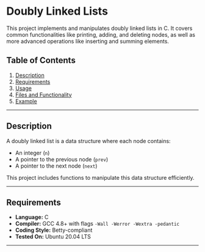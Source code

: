 # Doubly Linked Lists

This project implements and manipulates doubly linked lists in C. It covers common functionalities like printing, adding, and deleting nodes, as well as more advanced operations like inserting and summing elements.

## Table of Contents
1. [Description](#description)
2. [Requirements](#requirements)
3. [Usage](#usage)
4. [Files and Functionality](#files-and-functionality)
5. [Example](#example)

---

## Description
A doubly linked list is a data structure where each node contains:
- An integer (`n`)
- A pointer to the previous node (`prev`)
- A pointer to the next node (`next`)

This project includes functions to manipulate this data structure efficiently.

---

## Requirements
- **Language:** C
- **Compiler:** GCC 4.8+ with flags `-Wall -Werror -Wextra -pedantic`
- **Coding Style:** Betty-compliant
- **Tested On:** Ubuntu 20.04 LTS

---
